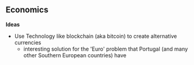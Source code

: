 ## Economics

**Ideas**

 * Use Technology like blockchain (aka bitcoin) to create alternative currencies
    * interesting solution for the 'Euro' problem that Portugal (and many other Southern European countries) have
